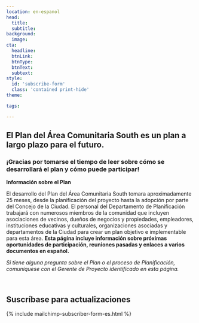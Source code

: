 ```yaml
---
location: en-espanol
head:
  title:
  subtitle:
background:
  image:
cta:
  headline:
  btnLink:
  btnType:
  btnText:
  subtext:
style:
  id: 'subscribe-form'
  class: 'contained print-hide'
theme:

tags:

---
```

<h2>El Plan del Área Comunitaria South es un plan a largo plazo para el futuro.</h2> 
<h3>¡Gracias por tomarse el tiempo de leer sobre cómo se desarrollará el plan y cómo puede participar!</h3>

<p class="text-left">
<p class="text-orange"><strong>Información sobre el Plan</strong><p>
El desarrollo del Plan del Área Comunitaria South tomara aproximadamente 25 meses, desde la planificación del proyecto hasta la adopción por parte del Concejo de la Ciudad. El personal del Departamento de Planificación trabajará con numerosos miembros de la comunidad que incluyen asociaciones de vecinos, dueños de negocios y propiedades, empleadores, instituciones educativas y culturales, organizaciones asociadas y departamentos de la Ciudad para crear un plan objetivo e implementable para esta área. <strong>Esta página incluye información sobre próximas oportunidades de participación, reuniones pasadas y enlaces a varios documentos en español.</strong></p>
<p><em>Si tiene alguna pregunta sobre el Plan o el proceso de Planificación, comuníquese con el Gerente de Proyecto identificado en esta página.</em></p>
<br>
<h2 class="text-center text-black">Suscríbase para actualizaciones</h2>
<div class="text-center">
{% include mailchimp-subscriber-form-es.html %}
</div>